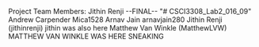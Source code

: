 Project Team Members:
Jithin Renji
--FINAL--
"# CSCI3308_Lab2_016_09" 
Andrew Carpender Mica1528
Arnav Jain arnavjain280
Jithin Renji (jithinrenji) jithin was also here
Matthew Van Winkle (MatthewLVW) MATTHEW VAN WINKLE WAS HERE SNEAKING

